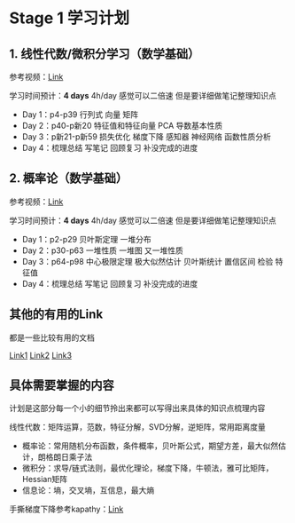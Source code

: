 # Stage 1 学习计划


## 1. 线性代数/微积分学习（数学基础）


参考视频：[Link](https://www.bilibili.com/video/BV1Pg4y1X7Pa/?spm_id_from=333.999.0.0%5C&vd_source=85caee005d65cf61873d68b8ae05d319)

学习时间预计：**4 days** 4h/day 感觉可以二倍速 但是要详细做笔记整理知识点

- Day 1：p4-p39 行列式 向量 矩阵
- Day 2：p40-p新20 特征值和特征向量 PCA 导数基本性质
- Day 3：p新21-p新59 损失优化 梯度下降 感知器 神经网络 函数性质分析
- Day 4：梳理总结 写笔记 回顾复习 补没完成的进度

## 2. 概率论（数学基础）


参考视频：[Link](https://www.bilibili.com/video/BV1WH4y1q7o6/?spm_id_from=333.337.search-card.all.click&vd_source=a6ba568092f18e40c35d199a6981f8dc)

学习时间预计：**4 days** 4h/day 感觉可以二倍速 但是要详细做笔记整理知识点

- Day 1：p2-p29 贝叶斯定理 一堆分布 
- Day 2：p30-p63 一堆性质 一堆图 又一堆性质
- Day 3：p64-p98 中心极限定理 极大似然估计 贝叶斯统计 置信区间 检验 特征值
- Day 4：梳理总结 写笔记 回顾复习 补没完成的进度


## 其他的有用的Link

都是一些比较有用的文档

[Link1](https://github.com/ben1234560/AiLearning-Theory-Applying/blob/master/%E5%BF%85%E5%A4%87%E6%95%B0%E5%AD%A6%E5%9F%BA%E7%A1%80.md)
[Link2](https://www.showmeai.tech/tutorials/83)
[Link3](http://www.ai-start.com/CS229/2.CS229-Prob.html)


## 具体需要掌握的内容

计划是这部分每一个小的细节拎出来都可以写得出来具体的知识点梳理内容

线性代数：矩阵运算，范数，特征分解，SVD分解，逆矩阵，常用距离度量
-  概率论：常用随机分布函数，条件概率，贝叶斯公式，期望方差，最大似然估计，朗格朗日乘子法
-  微积分：求导/链式法则，最优化理论，梯度下降，牛顿法，雅可比矩阵，Hessian矩阵
-  信息论：墒，交叉墒，互信息，最大熵
 
手撕梯度下降参考kapathy：[Link](https://www.youtube.com/watch?v=VMj-3S1tku0)